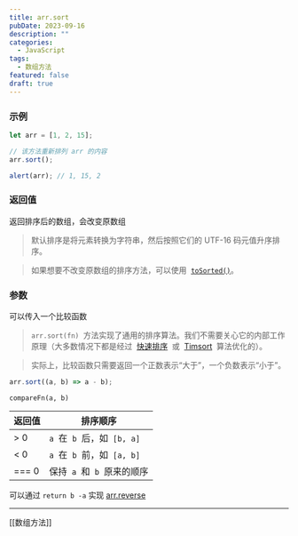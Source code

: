 ```yaml
---
title: arr.sort
pubDate: 2023-09-16
description: ""
categories:
  - JavaScript
tags:
  - 数组方法
featured: false
draft: true
---
```


### 示例

```js
let arr = [1, 2, 15];

// 该方法重新排列 arr 的内容
arr.sort();

alert(arr); // 1, 15, 2
```

### 返回值

返回排序后的数组，会改变原数组

> 默认排序是将元素转换为字符串，然后按照它们的 UTF-16 码元值升序排序。

> 如果想要不改变原数组的排序方法，可以使用  [`toSorted()`](https://developer.mozilla.org/zh-CN/docs/Web/JavaScript/Reference/Global_Objects/Array/toSorted)。

### 参数

可以传入一个比较函数

> `arr.sort(fn)`  方法实现了通用的排序算法。我们不需要关心它的内部工作原理（大多数情况下都是经过  [快速排序](https://en.wikipedia.org/wiki/Quicksort)  或  [Timsort](https://en.wikipedia.org/wiki/Timsort)  算法优化的）。

> 实际上，比较函数只需要返回一个正数表示“大于”，一个负数表示“小于”。

```js
arr.sort((a, b) => a - b);
```

`compareFn(a, b)`


| 返回值 | 排序顺序                       |
| ------ | ------------------------------ |
| > 0    | `a`  在  `b`  后，如  `[b, a]` |
| < 0    | `a`  在  `b`  前，如  `[a, b]` |
| === 0  | 保持  `a`  和  `b`  原来的顺序 |

可以通过 `return b -a` 实现 [arr.reverse](arr.reverse.md)

---

[[数组方法]]
